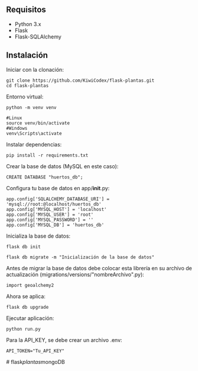 ## Requisitos
- Python 3.x
- Flask
- Flask-SQLAlchemy

## Instalación

Iniciar con la clonación:
```
git clone https://github.com/KiwiCodex/flask-plantas.git
cd flask-plantas
```
Entorno virtual:
```
python -m venv venv

#Linux
source venv/bin/activate
#Windows
venv\Scripts\activate   
```
Instalar dependencias:
```
pip install -r requirements.txt
```

Crear la base de datos (MySQL en este caso):
```
CREATE DATABASE "huertos_db";
```

Configura tu base de datos en app/__init__.py:
```
app.config['SQLALCHEMY_DATABASE_URI'] = 'mysql://root:@localhost/huertos_db'
app.config['MYSQL_HOST'] = 'localhost'
app.config['MYSQL_USER'] = 'root'
app.config['MYSQL_PASSWORD'] = ''
app.config['MYSQL_DB'] = 'huertos_db'

```

Inicializa la base de datos:
```
flask db init

flask db migrate -m "Inicialización de la base de datos"
```
Antes de migrar la base de datos debe colocar esta librería en su archivo de actualización (migrations/versions/"nombreArchivo".py):
```
import geoalchemy2
```
Ahora se aplica:
```
flask db upgrade
```


Ejecutar aplicación:
```
python run.py
```

Para la API_KEY, se debe crear un archivo .env:
```
API_TOKEN="Tu_API_KEY"
```




#   f l a s k _ p l a n t a s _ m o n g o D B  
 